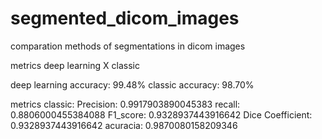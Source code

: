 # segmented_dicom_images
comparation methods of segmentations in dicom images

metrics deep learning X classic

deep learning accuracy: 99.48%
classic accuracy: 98.70%

metrics classic:
Precision: 0.9917903890045383
recall: 0.8806000455384088
F1_score: 0.9328937443916642
Dice Coefficient: 0.9328937443916642
acuracia: 0.9870080158209346  


